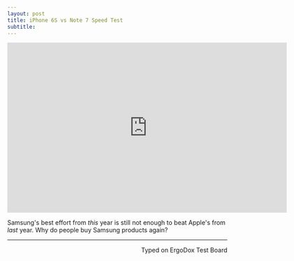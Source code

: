 ```yaml
---
layout: post
title: iPhone 6S vs Note 7 Speed Test
subtitle:
---
```


<div class="video-container"><iframe title="YouTube video player" class="youtube-player" type="text/html"
width="640" height="390" src="http://www.youtube.com/embed/3-61FFoJFy0"
frameborder="0" allowFullScreen></iframe></div>

Samsung's best effort from _this_ year is still not enough to beat Apple's from _last_ year. Why do people buy Samsung products again?

---
<p align="right">Typed on ErgoDox Test Board</p>
